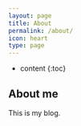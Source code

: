 ```yaml
---
layout: page
title: About
permalink: /about/
icon: heart
type: page
---
```


* content
{:toc}

## About me
This is my blog.
